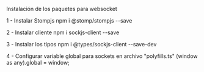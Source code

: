 Instalación de los paquetes para websocket

1 - Instalar Stompjs
npm i @stomp/stompjs --save

2 - Instalar cliente
npm i sockjs-client --save 

3 - Instalar los tipos
npm i @types/sockjs-client --save-dev

4 - Configurar variable global para sockets en archivo "polyfills.ts"
(window as any).global = window;